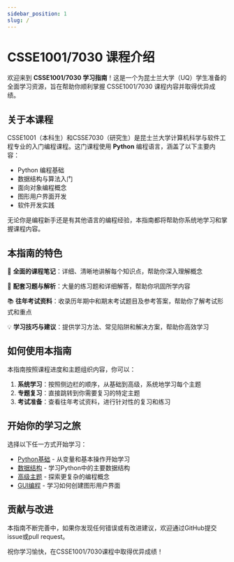 ```yaml
---
sidebar_position: 1
slug: /
---
```


# CSSE1001/7030 课程介绍

欢迎来到 **CSSE1001/7030 学习指南**！这是一个为昆士兰大学（UQ）学生准备的全面学习资源，旨在帮助你顺利掌握 CSSE1001/7030 课程内容并取得优异成绩。

## 关于本课程

CSSE1001（本科生）和CSSE7030（研究生）是昆士兰大学计算机科学与软件工程专业的入门编程课程。这门课程使用 **Python** 编程语言，涵盖了以下主要内容：

- Python 编程基础
- 数据结构与算法入门
- 面向对象编程概念
- 图形用户界面开发
- 软件开发实践

无论你是编程新手还是有其他语言的编程经验，本指南都将帮助你系统地学习和掌握课程内容。

## 本指南的特色

🚀 **全面的课程笔记**：详细、清晰地讲解每个知识点，帮助你深入理解概念

📝 **配套习题与解析**：大量的练习题和详细解答，帮助你巩固所学内容

📚 **往年考试资料**：收录历年期中和期末考试题目及参考答案，帮助你了解考试形式和重点

💡 **学习技巧与建议**：提供学习方法、常见陷阱和解决方案，帮助你高效学习

## 如何使用本指南

本指南按照课程进度和主题组织内容，你可以：

1. **系统学习**：按照侧边栏的顺序，从基础到高级，系统地学习每个主题
2. **专题复习**：直接跳转到你需要复习的特定主题
3. **考试准备**：查看往年考试资料，进行针对性的复习和练习

## 开始你的学习之旅

选择以下任一方式开始学习：

- [Python基础](/docs/python-basics/variables) - 从变量和基本操作开始学习
- [数据结构](/docs/data-structures/lists) - 学习Python中的主要数据结构
- [高级主题](/docs/advanced-topics/type-hints) - 探索更复杂的编程概念
- [GUI编程](/docs/gui-programming/intro-to-tkinter) - 学习如何创建图形用户界面

## 贡献与改进

本指南不断完善中，如果你发现任何错误或有改进建议，欢迎通过GitHub提交issue或pull request。

祝你学习愉快，在CSSE1001/7030课程中取得优异成绩！
